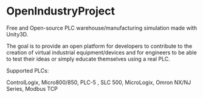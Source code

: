 # OpenIndustryProject

Free and Open-source PLC warehouse/manufacturing simulation made with Unity3D. 

The goal is to provide an open platform for developers to contribute to the creation of virtual industrial equipment/devices and for engineers to be able to test their ideas or simply educate themselves using a real PLC.

Supported PLCs:

ControlLogix,
Micro800/850,
PLC-5 ,
SLC 500,
MicroLogix,
Omron NX/NJ Series,
Modbus TCP

